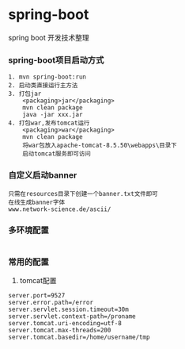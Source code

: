 # spring-boot
spring boot 开发技术整理

### spring-boot项目启动方式
```
1. mvn spring-boot:run
2. 启动类直接运行主方法
3. 打包jar
	<packaging>jar</packaging>
	mvn clean package
	java -jar xxx.jar
4. 打包war,发布tomcat运行
	<packaging>war</packaging>
	mvn clean package
	将war包放入apache-tomcat-8.5.50\webapps\目录下
	启动tomcat服务即可访问
```

### 自定义启动banner
```
只需在resources目录下创建一个banner.txt文件即可
在线生成banner字体
www.network-science.de/ascii/
```

### 多环境配置
```
```

### 常用的配置
1. tomcat配置
```
server.port=9527
server.error.path=/error
server.servlet.session.timeout=30m
server.servlet.context-path=/proname
server.tomcat.uri-encoding=utf-8
server.tomcat.max-threads=200
server.tomcat.basedir=/home/username/tmp
```

	
